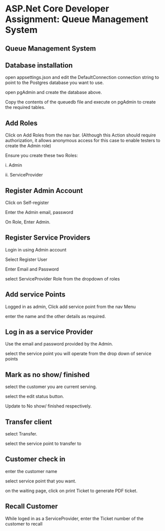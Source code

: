 # ASP.Net Core Developer Assignment: Queue Management System


## Queue Management System

## Database installation

open appsettings.json and edit the DefaultConnection connection string to point to the Postgres database you want to use.

open pgAdmin and create the database above.

Copy the contents of the queuedb file and execute on pgAdmin to create the required tables.



## Add Roles
Click on Add Roles from the nav bar. (Although this Action should require authorization, it allows anonymous access for this case to enable testers to create the Admin role)

Ensure you create these two Roles:

   i. Admin
   
   ii. ServiceProvider
   
 ##  Register Admin Account 
 Click on Self-register 
 
 Enter the Admin email, password
 
 On Role, Enter Admin.
 
 ## Register Service Providers
 
 Login in using Admin account
 
 Select Register User
 
 Enter Email and Password
 
 select ServiceProvider Role from the dropdown of roles
 
 ## Add service Points
 Logged in as admin, Click add service point from the nav Menu
 
 enter the name and the other details as required. 
 
 ## Log in as a service Provider
 Use the email and password provided by the Admin. 
 
 select the service point you will operate from the drop down of service points
 
 ## Mark as no show/ finished
 select the customer you are current serving. 
 
 select the edit status button.
 
 Update to No show/ finished respectively.
 
 
 ## Transfer client
 select Transfer. 
 
 select the service point to transfer to
 
 ## Customer check in 
 
 enter the customer name
 
 select service point that you want. 
 
 on the waiting page, click on print Ticket to generate PDF ticket.
 
 ## Recall Customer
 While loged in as a ServiceProvider, enter the Ticket number of the customer to recall


